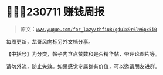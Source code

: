 # 🍪👨‍💼230711 赚钱周报

> 原文：[`www.yuque.com/for_lazy/thfiu8/gdu1x9r6lv6px5i0`](https://www.yuque.com/for_lazy/thfiu8/gdu1x9r6lv6px5i0)



每周更新，龙哥风向标另外文档分享。 

【中括号】为分类，帖子内含点赞数和是否精华帖，带评论图片等。 



请勿外流，防止失效。如果感觉专属群有价值，可以邀请朋友进群。 









